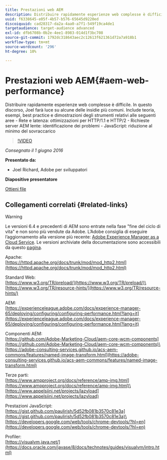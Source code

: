 ```yaml
---
title: Prestazioni web AEM
description: Distribuire rapidamente esperienze web complesse è difficile. In questo discorso, Joel farà luce su alcune delle insidie più comuni. Sono inclusi teoria, esempi, best practice e dimostrazione di strumenti.
uuid: f6338645-e05f-4b57-b576-65645d9220ed
discoiquuid: cad28317-da2a-4aa0-a7f1-549f19ca4de1
targetaudience: target-audience advanced
exl-id: dfb6708b-0b2e-4ee1-8983-014d1f3bc708
source-git-commit: 1792dc318643aec2c12613f621361d72a7a918b1
workflow-type: tm+mt
source-wordcount: '296'
ht-degree: 10%

---
```


# Prestazioni web AEM{#aem-web-performance}

Distribuire rapidamente esperienze web complesse è difficile. In questo discorso, Joel farà luce su alcune delle insidie più comuni. Include teoria, esempi, best practice e dimostrazioni degli strumenti relativi alle seguenti aree - Rete e latenza: ottimizzazioni per HTTP/1.1 e HTTP/2 - Richieste server AEM lente: identificazione dei problemi - JavaScript: riduzione al minimo del sovraccarico

>[!VIDEO](https://video.tv.adobe.com/v/19296/?quality=9)

*Consegnato il 1 giugno 2016*

**Presentato da:**

* Joel Richard, Adobe per sviluppatori

**Diapositive presentatore**

[Ottieni file](assets/aem-gems-060116-web-performance.pdf)

## Collegamenti correlati {#related-links}

>[!WARNING]
>
>Le versioni 6.4 e precedenti di AEM sono entrate nella fase &quot;fine del ciclo di vita&quot; e non sono più vendute da Adobe.  L’Adobe consiglia di eseguire l’aggiornamento alla versione più recente: [Adobe Experience Manager as a Cloud Service](https://experienceleague.adobe.com/docs/experience-manager-cloud-service.html?lang=it).  Le versioni archiviate della documentazione sono accessibili da questo [pagina](https://experienceleague.adobe.com/docs/experience-manager-release-information/aem-release-updates/previous-updates/aem-previous-versions.html?lang=it).

Apache:\
[https://httpd.apache.org/docs/trunk/mod/mod_http2.html](https://httpd.apache.org/docs/trunk/mod/mod_http2.html)

Standard Web:\
[https://www.w3.org/TR/preload/](https://www.w3.org/TR/preload/)\
[https://www.w3.org/TR/resource-hints/](https://www.w3.org/TR/resource-hints/)

AEM:\
[https://experienceleague.adobe.com/docs/experience-manager-65/deploying/configuring/configuring-performance.html?lang=it](https://experienceleague.adobe.com/docs/experience-manager-65/deploying/configuring/configuring-performance.html?lang=it)

Componenti AEM:\
[https://github.com/Adobe-Marketing-Cloud/aem-core-wcm-components](https://github.com/Adobe-Marketing-Cloud/aem-core-wcm-components)\
[https://adobe-consulting-services.github.io/acs-aem-commons/features/named-image-transform.html](https://adobe-consulting-services.github.io/acs-aem-commons/features/named-image-transform.html)

Terze parti:\
[https://www.ampproject.org/docs/reference/amp-img.html](https://www.ampproject.org/docs/reference/amp-img.html)\
[https://www.appelsiini.net/projects/lazyload](https://www.appelsiini.net/projects/lazyload)

Prestazioni JavaScript:\
[https://gist.github.com/paulirish/5d52fb081b3570c81e3a](https://gist.github.com/paulirish/5d52fb081b3570c81e3a)\
[https://developers.google.com/web/tools/chrome-devtools/?hl=en](https://developers.google.com/web/tools/chrome-devtools/?hl=en)

Profiler:\
[https://visualvm.java.net/](https://docs.oracle.com/javase/8/docs/technotes/guides/visualvm/intro.html)

<!--
[Get back to the Overview](https://helpx.adobe.com/experience-manager/kt/eseminars/gems/aem-index.html)
-->
